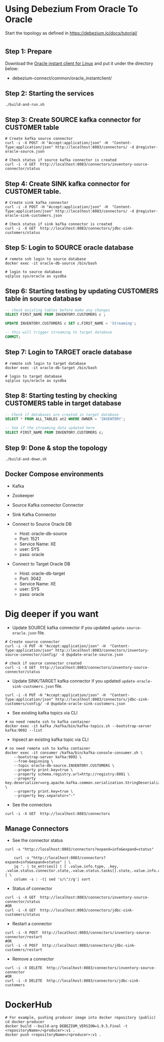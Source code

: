 # Using Debezium From Oracle To Oracle
Start the topology as defined in <https://debezium.io/docs/tutorial/>
#


## Step 1: Prepare
Download the [Oracle instant client for Linux](http://www.oracle.com/technetwork/topics/linuxx86-64soft-092277.html)
and put it under the directory below:
- debezium-connect/common/oracle_instantclient/

## Step 2: Starting the services
```shell
./build-and-run.sh
```

## Step 3: Create SOURCE kafka connector for CUSTOMER table
```shell
# Create kafka source connector
curl -i -X POST -H "Accept:application/json" -H  "Content-Type:application/json" http://localhost:8083/connectors/ -d @register-oracle-source.json

# Check status if source kafka connector is created
curl -i -X GET  http://localhost:8083/connectors/inventory-source-connector/status
```

## Step 4: Create SINK kafka connector for CUSTOMER table.
```shell
# Create sink kafka connector
curl -i -X POST -H "Accept:application/json" -H  "Content-Type:application/json" http://localhost:8083/connectors/ -d @register-oracle-sink-customers.json

# Check status if sink kafka connector is created
curl -i -X GET  http://localhost:8083/connectors/jdbc-sink-customers/status
```

## Step 5: Login to SOURCE oracle database

```shell
# remote ssh login to source database
docker exec -it oracle-db-source /bin/bash

# login to source database
sqlplus sys/oracle as sysdba
```

## Step 6: Starting testing by updating CUSTOMERS table in source database
```sql
-- check existing tables before make any changes
SELECT FIRST_NAME FROM INVENTORY.CUSTOMERS c ;

UPDATE INVENTORY.CUSTOMERS c SET c.FIRST_NAME = 'Streaming';

-- this will trigger streaming to target database
COMMIT;
```

## Step 7: Login to TARGET oracle database

```shell
# remote ssh login to target database
docker exec -it oracle-db-target /bin/bash

# login to target database
sqlplus sys/oracle as sysdba
```

## Step 8: Starting testing by checking CUSTOMERS table in target database
```sql
-- Check if databases are created in target database
SELECT * FROM ALL_TABLES at2 WHERE OWNER = 'INVENTORY';

-- See if the streaming data updated here
SELECT FIRST_NAME FROM INVENTORY.CUSTOMERS c;
```

## Step 9: Done & stop the topology

```shell
./build-and-down.sh
```

## Docker Compose environments
- Kafka
- Zookeeper
- Source Kafka connector Connector
- Sink Kafka Connector
- Connect to Source Oracle DB
  - Host: oracle-db-source
  - Port: 1521
  - Service Name: XE
  - user: SYS
  - pass: oracle

- Connect to Target Oracle DB
  - Host: oracle-db-target
  - Port: 3042
  - Service Name: XE
  - user: SYS
  - pass: oracle

#
# Dig deeper if you want
- Update SOURCE kafka connector if you updated `update-source-oracle.json` file.
```shell
# Create source connector
curl -i -X PUT -H "Accept:application/json" -H  "Content-Type:application/json" http://localhost:8083/connectors/inventory-source-connector/config/ -d @update-oracle-source.json

# check if source connector created
curl -i -X GET  http://localhost:8083/connectors/inventory-source-connector/status
```

- Update SINK/TARGET kafka connector if you updated `update-oracle-sink-customers.json` file.
```shell
curl -i -X PUT -H "Accept:application/json" -H  "Content-Type:application/json" http://localhost:8083/connectors/jdbc-sink-customers/config/ -d @update-oracle-sink-customers.json
```

- See existing kafka topics via CLI
```shell
# no need remote ssh to kafka container
docker exec -it kafka /kafka/bin/kafka-topics.sh --bootstrap-server kafka:9092 --list
```

- Inpsect an existing kafka topic via CLI

```shell
# no need remote ssh to kafka container
docker exec -it consumer /kafka/bin/kafka-console-consumer.sh \
    --bootstrap-server kafka:9092 \
    --from-beginning \
    --topic oracle-db-source.INVENTORY.CUSTOMERS \
    --property print.key=true \
    --property schema.registry.url=http://registry:8081 \
    --property key.deserializer=org.apache.kafka.common.serialization.StringDeserializer \
    --property print.key=true \
    --property key.separator="-"
```

- See the connectors

```shell
curl -i -X GET  http://localhost:8083/connectors
```

## Manage Connectors
- See the connector status

```shell
curl -s "http://localhost:8083/connectors?expand=info&expand=status"
```

```shell
    curl -s "http://localhost:8083/connectors?expand=info&expand=status" | \
    jq '. | to_entries[] | [ .value.info.type, .key, .value.status.connector.state,.value.status.tasks[].state,.value.info.config."connector.class"]|join(":|:")' | \
    column -s : -t| sed 's/\"//g'| sort
```

- Status of connector

```shell
curl -i -X GET  http://localhost:8083/connectors/inventory-source-connector/status
#OR
curl -i -X GET  http://localhost:8083/connectors/jdbc-sink-customers/status
```

- Restart a connector

```shell
curl -i -X POST  http://localhost:8083/connectors/inventory-source-connector/restart
#OR
curl -i -X POST  http://localhost:8083/connectors/jdbc-sink-customers/restart
```

- Remove a connector

```shell
curl -i -X DELETE  http://localhost:8083/connectors/inventory-source-connector
#OR
curl -i -X DELETE  http://localhost:8083/connectors/jdbc-sink-customers
```


# DockerHub
```shell
# For example, pushing producer image into docker repository (public)
cd docker-producer
docker build --build-arg DEBEZIUM_VERSION=1.9.5.Final -t <repositoryName>/<producer>:v1 .
docker push <repositoryName>/<producer>:v1 .
```